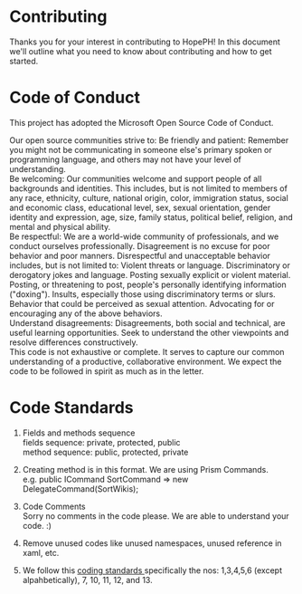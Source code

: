 # Contributing
Thanks you for your interest in contributing to HopePH! In this document we'll outline what you need to know about contributing and how to get started.

# Code of Conduct
This project has adopted the Microsoft Open Source Code of Conduct.

Our open source communities strive to:
Be friendly and patient: Remember you might not be communicating in someone else's primary spoken or programming language, and others may not have your level of understanding.<br/>
Be welcoming: Our communities welcome and support people of all backgrounds and identities. This includes, but is not limited to members of any race, ethnicity, culture, national origin, color, immigration status, social and economic class, educational level, sex, sexual orientation, gender identity and expression, age, size, family status, political belief, religion, and mental and physical ability.<br/>
Be respectful: We are a world-wide community of professionals, and we conduct ourselves professionally. Disagreement is no excuse for poor behavior and poor manners. Disrespectful and unacceptable behavior includes, but is not limited to:
Violent threats or language.
Discriminatory or derogatory jokes and language.
Posting sexually explicit or violent material.
Posting, or threatening to post, people's personally identifying information ("doxing").
Insults, especially those using discriminatory terms or slurs.
Behavior that could be perceived as sexual attention.
Advocating for or encouraging any of the above behaviors.<br/>
Understand disagreements: Disagreements, both social and technical, are useful learning opportunities. Seek to understand the other viewpoints and resolve differences constructively.<br/>
This code is not exhaustive or complete. It serves to capture our common understanding of a productive, collaborative environment. We expect the code to be followed in spirit as much as in the letter.

# Code Standards
1. Fields and methods sequence <br/>
  fields sequence: private, protected, public <br/>
  method sequence: public, protected, private <br/>
  
2. Creating method is in this format. We are using Prism Commands.<br/>
e.g. public ICommand SortCommand => new DelegateCommand(SortWikis); <br/>

3. Code Comments <br/>
Sorry no comments in the code please. We are able to understand your code. :) <br/>

4. Remove unused codes like unused namespaces, unused reference in xaml, etc. <br />

5. We follow this <a href='https://github.com/dotnet/corefx/blob/master/Documentation/coding-guidelines/coding-style.md'>coding standards </a> specifically the nos: 1,3,4,5,6 (except alpahbetically), 7, 10, 11, 12, and 13. <br/>



